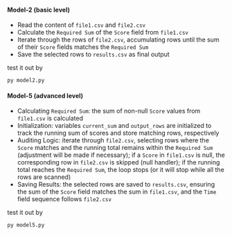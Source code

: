 #### Model-2 (basic level)
- Read the content of `file1.csv` and `file2.csv`
- Calculate the `Required Sum` of the `Score` field from `file1.csv`
- Iterate through the rows of `file2.csv`, accumulating rows until the sum of their `Score` fields matches the `Required Sum`
- Save the selected rows to `results.csv` as final output

test it out by
```
py model2.py
```
#### Model-5 (advanced level)
- Calculating `Required Sum`: the sum of non-null `Score` values from `file1.csv` is calculated
- Initialization: variables `current_sum` and `output_rows` are initialized to track the running sum of scores and store matching rows, respectively
- Auditing Logic: iterate through `file2.csv`, selecting rows where the `Score` matches and the running total remains within the `Required Sum` (adjustment will be made if necessary); if a `Score` in `file1.csv` is null, the corresponding row in `file2.csv` is skipped (null handler); if the running total reaches the `Required Sum`, the loop stops (or it will stop while all the rows are scanned)
- Saving Results: the selected rows are saved to `results.csv`, ensuring the sum of the `Score` field matches the sum in `file1.csv`, and the `Time` field sequence follows `file2.csv`

test it out by
```
py model5.py
```
